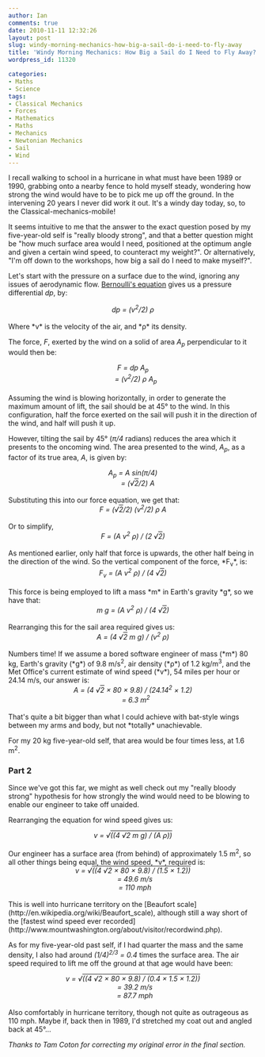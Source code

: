 ```yaml
---
author: Ian
comments: true
date: 2010-11-11 12:32:26
layout: post
slug: windy-morning-mechanics-how-big-a-sail-do-i-need-to-fly-away
title: 'Windy Morning Mechanics: How Big a Sail do I Need to Fly Away?'
wordpress_id: 11320

categories:
- Maths
- Science
tags:
- Classical Mechanics
- Forces
- Mathematics
- Maths
- Mechanics
- Newtonian Mechanics
- Sail
- Wind
---
```


I recall walking to school in a hurricane in what must have been 1989 or 1990, grabbing onto a nearby fence to hold myself steady, wondering how strong the wind would have to be to pick me up off the ground.  In the intervening 20 years I never did work it out.  It's a windy day today, so, to the Classical-mechanics-mobile!

It seems intuitive to me that the answer to the exact question posed by my five-year-old self is "really bloody strong", and that a better question might be "how much surface area would I need, positioned at the optimum angle and given a certain wind speed, to counteract my weight?".  Or alternatively, "I'm off down to the workshops, how big a sail do I need to make myself?".

Let's start with the pressure on a surface due to the wind, ignoring any issues of aerodynamic flow.  [Bernoulli's equation](http://en.wikipedia.org/wiki/Bernoulli's_principle) gives us a pressure differential *dp*, by:

<div style="text-align:center"><em>dp = (v<sup>2</sup>/2) &rho;</em></div>

<br/>
Where *v* is the velocity of the air, and *&rho;* its density.

The force, *F*, exerted by the wind on a solid of area *A<sub>p</sub>* perpendicular to it would then be:

<div style="text-align:center"><em>
F = dp A<sub>p</sub><br/>
&nbsp;&nbsp;&nbsp;= (v<sup>2</sup>/2) &rho; A<sub>p</sub>
</em></div>

<br/>
Assuming the wind is blowing horizontally, in order to generate the maximum amount of lift, the sail should be at 45° to the wind.  In this configuration, half the force exerted on the sail will push it in the direction of the wind, and half will push it up.

However, tilting the sail by 45° (*&pi;/4* radians) reduces the area which it presents to the oncoming wind.  The area presented to the wind, *A<sub>p</sub>*, as a factor of its true area, *A*, is given by:

<div style="text-align:center"><em>
A<sub>p</sub> = A sin(&pi;/4)<br/>
&nbsp;&nbsp;&nbsp;&nbsp;&nbsp;= (&radic;<span style="text-decoration: overline">2</span>/2) A
</em></div>

<br/>
Substituting this into our force equation, we get that:

<div style="text-align:center"><em>F = (&radic;<span style="text-decoration: overline">2</span>/2) (v<sup>2</sup>/2) &rho; A</em></div>

<br/>
Or to simplify,

<div style="text-align:center"><em>F = (A v<sup>2</sup> &rho;) / (2 &radic;<span style="text-decoration: overline">2</span>)</em></div>

<br/>
As mentioned earlier, only half that force is upwards, the other half being in the direction of the wind.  So the vertical component of the force, *F<sub>v</sub>*, is:

<div style="text-align:center"><em>F<sub>v</sub> = (A v<sup>2</sup> &rho;) / (4 &radic;<span style="text-decoration: overline">2</span>)</em></div>

<br/>
This force is being employed to lift a mass *m* in Earth's gravity *g*, so we have that:

<div style="text-align:center"><em>m g = (A v<sup>2</sup> &rho;) / (4 &radic;<span style="text-decoration: overline">2</span>)</em></div>

<br/>
Rearranging this for the sail area required gives us:

<div style="text-align:center"><em>A = (4 &radic;<span style="text-decoration: overline">2</span> m g) / (v<sup>2</sup> &rho;)</em></div>

<br/>
Numbers time!  If we assume a bored software engineer of mass (*m*) 80 kg, Earth's gravity (*g*) of 9.8 m/s<sup>2</sup>, air density (*&rho;*) of 1.2 kg/m<sup>3</sup>, and the Met Office's current estimate of wind speed (*v*), 54 miles per hour or 24.14 m/s, our answer is:

<div style="text-align:center"><em>
A = (4 &radic;<span style="text-decoration: overline">2</span> &times; 80 &times; 9.8) / (24.14<sup>2</sup> &times; 1.2)<br/>
&nbsp;&nbsp;&nbsp;= 6.3 m<sup>2</sup>
</em></div>

<br/>
That's quite a bit bigger than what I could achieve with bat-style wings between my arms and body, but not *totally* unachievable.

For my 20 kg five-year-old self, that area would be four times less, at 1.6 m<sup>2</sup>.

### Part 2

Since we've got this far, we might as well check out my "really bloody strong" hypothesis for how strongly the wind would need to be blowing to enable our engineer to take off unaided.

Rearranging the equation for wind speed gives us:

<div style="text-align:center"><em>v = &radic;<span style="text-decoration: overline">((4 &radic;<span style="text-decoration: overline">2</span> m g) / (A &rho;))</span></em></div>

<br/>
Our engineer has a surface area (from behind) of approximately 1.5 m<sup>2</sup>, so all other things being equal, the wind speed, *v*, required is:

<div style="text-align:center"><em>
v = &radic;<span style="text-decoration: overline">((4 &radic;<span style="text-decoration: overline">2</span> &times; 80 &times; 9.8) / (1.5 &times; 1.2))</span><br/>
&nbsp;&nbsp;= 49.6 m/s<br/>
&nbsp;&nbsp;= 110 mph
</em></div>

<br/>
This is well into hurricane territory on the [Beaufort scale](http://en.wikipedia.org/wiki/Beaufort_scale), although still a way short of the [fastest wind speed ever recorded](http://www.mountwashington.org/about/visitor/recordwind.php).

As for my five-year-old past self, if I had quarter the mass and the same density, I also had around *(1/4)<sup>2/3</sup> = 0.4* times the surface area.  The air speed required to lift me off the ground at that age would have been:

<div style="text-align:center"><em>
v = &radic;<span style="text-decoration: overline">((4 &radic;<span style="text-decoration: overline">2</span> &times; 80 &times; 9.8) / (0.4 &times; 1.5 &times; 1.2))</span><br/>
&nbsp;&nbsp;= 39.2 m/s<br/>
&nbsp;&nbsp;= 87.7 mph
</em></div>

<br/>
Also comfortably in hurricane territory, though not quite as outrageous as 110 mph.  Maybe if, back then in 1989, I'd stretched my coat out and angled back at 45°...

_Thanks to Tam Coton for correcting my original error in the final section._
